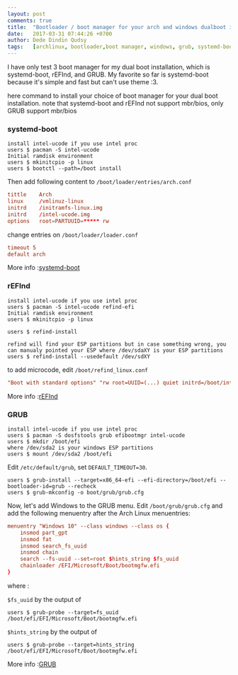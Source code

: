 ```yaml
---
layout: post
comments: true
title:  "Bootloader / boot manager for your arch and windows dualboot installation"
date:   2017-03-31 07:44:26 +0700
author: Dede Dindin Qudsy
tags:   [archlinux, bootloader,boot manager, windows, grub, systemd-boot, refind]
---
```

I have only test 3 boot manager for my dual boot installation, which is systemd-boot, rEFInd, and GRUB.
My favorite so far is systemd-boot because it's simple and fast but can't use theme :3. 

here command  to install your choice of boot manager for your dual boot installation.
note that systemd-boot and rEFInd not support mbr/bios, only GRUB support mbr/bios

### systemd-boot

```shell_session
install intel-ucode if you use intel proc
users $ pacman -S intel-ucode
Initial ramdisk environment
users $ mkinitcpio -p linux
users $ bootctl --path=/boot install
```

Then add following content to ``/boot/loader/entries/arch.conf``
```conf
tittle    Arch
linux     /vmlinuz-linux
initrd    /initramfs-linux.img
initrd    /intel-ucode.img
options   root=PARTUUID=***** rw
```

change entries on ``/boot/loader/loader.conf``
```conf
timeout 5
default arch
```

More info :[systemd-boot](https://wiki.archlinux.org/index.php/Systemd-boot)

### rEFInd

```shell_session
install intel-ucode if you use intel proc
users $ pacman -S intel-ucode refind-efi
Initial ramdisk environment
users $ mkinitcpio -p linux
 
users $ refind-install

refind will find your ESP partitions but in case something wrong, you can manualy pointed your ESP where /dev/sdaXY is your ESP partitions
users $ refind-install --usedefault /dev/sdXY
```
to add microcode, edit `/boot/refind_linux.conf `
```conf
"Boot with standard options" "rw root=UUID=(...) quiet initrd=/boot/intel-ucode.img"
```
More info :[rEFInd](https://wiki.archlinux.org/index.php/REFInd)

### GRUB

```shell_session
install intel-ucode if you use intel proc
users $ pacman -S dosfstools grub efibootmgr intel-ucode
users $ mkdir /boot/efi
where /dev/sda2 is your windows ESP partitions
users $ mount /dev/sda2 /boot/efi
```

Edit `/etc/default/grub`, set `DEFAULT_TIMEOUT=30`.

```shell_session
users $ grub-install --target=x86_64-efi --efi-directory=/boot/efi --bootloader-id=grub --recheck
users $ grub-mkconfig -o boot/grub/grub.cfg
```

Now, let's add Windows to the GRUB menu. Edit `/boot/grub/grub.cfg` and add the following menuentry after the Arch Linux menuentries:

```conf
menuentry "Windows 10" --class windows --class os {
    insmod part_gpt
    insmod fat
    insmod search_fs_uuid
    insmod chain
    search --fs-uuid --set=root $hints_string $fs_uuid
    chainloader /EFI/Microsoft/Boot/bootmgfw.efi
}
```

where :

`$fs_uuid` by the output of 
```shell_session
users $ grub-probe --target=fs_uuid /boot/efi/EFI/Microsoft/Boot/bootmgfw.efi
```


`$hints_string`  by the output of
```shell_session
users $ grub-probe --target=hints_string /boot/efi/EFI/Microsoft/Boot/bootmgfw.efi
```

More info :[GRUB](https://wiki.archlinux.org/index.php/GRUB)
